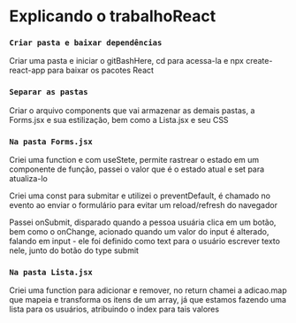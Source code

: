# Explicando o trabalhoReact


### `Criar pasta e baixar dependências`

Criar uma pasta e iniciar o gitBashHere, cd para acessa-la e 
npx create-react-app para baixar os pacotes React

### `Separar as pastas`
Criar o arquivo components que vai armazenar as demais pastas,
a Forms.jsx e sua estilização, bem como a Lista.jsx e seu CSS

### `Na pasta Forms.jsx`
Criei uma function e com useStete, permite rastrear o estado em um componente de função,
passei o valor que é o estado atual e set para atualiza-lo

Criei uma const para submitar e utilizei o preventDefault, é chamado no evento ao enviar o formulário para evitar um reload/refresh do navegador 

Passei onSubmit, disparado quando a pessoa usuária clica em um botão, bem como o 
onChange, acionado quando um valor do input é alterado, falando em input - ele
foi definido como text para o usuário escrever texto nele, junto do botão do type
submit

### `Na pasta Lista.jsx`
Criei uma function para adicionar e remover, no return chamei a adicao.map que
mapeia e transforma os itens de um array, já que estamos fazendo uma lista para
os usuários, atribuindo o index para tais valores
